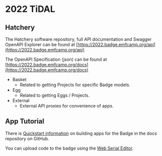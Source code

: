 # 2022 TiDAL

## Hatchery

The Hatchery software repository, full API documentation and Swagger OpenAPI Explorer can be found at [https://2022.badge.emfcamp.org/api](https://2022.badge.emfcamp.org/api)

The OpenAPI Specification (json) can be found at [https://2022.badge.emfcamp.org/docs](https://2022.badge.emfcamp.org/docs)

* Basket
  * Related to getting Projects for specific Badge models.
* Egg
  * Related to getting Eggs / Projects.
* External
  * External API proxies for convenience of apps.

## App Tutorial

There is [Quickstart information](https://github.com/emfcamp/tidal-docs/blob/main/AppQuickstart.md) on building apps for the Badge in the docs repository on GitHub.

You can upload code to the badge using the [Web Serial Editor](https://editor.badge.emfcamp.org/).
